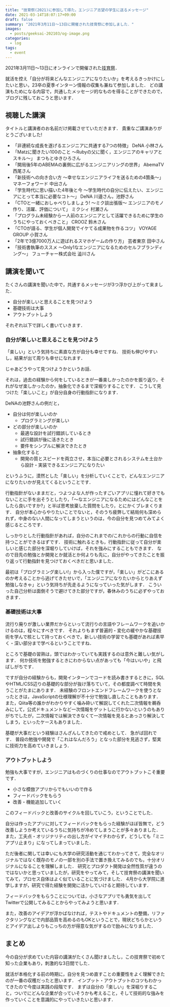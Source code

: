 ```yaml
---
title: "技育祭(2021)に参加して得た，エンジニア志望の学生に送るメッセージ"
date: 2021-03-14T18:07:17+09:00
draft: false
summary: "2021年3月11日〜13日に開催された技育祭に参加しました．"
images:
  - posts/geeksai-202103/og-image.png
categories:
  - log
tags:
  - event
---
```


2021年3月11日〜13日にオンラインで開催された[技育祭](https://talent.supporterz.jp/geeksai/2021/)．

就活を控え「自分が将来どんなエンジニアになりたいか」を考えるきっかけにしたいと思い，23卒の夏季インターン情報の収集も兼ねて参加しました．
どの講演もためになる内容で，共通したメッセージ的なものを得ることができたので，ブログに残しておこうと思います．

## 視聴した講演

タイトルと講演者のお名前だけ掲載させていただきます．
貴重なご講演ありがとうございました!

- 「非連続な成長を遂げるエンジニアに共通する7つの特徴」 DeNA 小林さん
- 「Matzに聞きたい100のこと 〜Rubyの父に聞く，エンジニアのキャリアとスキル〜」 まつもとゆきひろさん
- 「開局後5年のABEMAの裏側に広がるエンジニアリングの世界」 AbemaTV 西尾さん
- 「新技術への向き合い方 〜幸せなエンジニアライフを送るための4箇条〜」 マネーフォワード 中出さん
- 「学生時代に思い描いた4年後と今 〜学生時代の自分に伝えたい、エンジニアにとって本当に必要なコト〜」 DeNA 川邉さん，池野さん
- 「CTOと一緒におしゃべりしましょう! 〜ミク談出張版〜 エンジニアのモノ作り、活躍、評価について」 ミクシィ 村瀬さん
- 「プログラム未経験から一人前のエンジニアとして活躍できるために学生のうちにやっておくべきこと」 CROOZ 鈴木さん
- 「CTOが語る、学生が個人開発でイケてる成果物を作るコツ」 VOYAGE GROUP 小賀さん
- 「2年で3億7000万人に遊ばれるスマホゲームの作り方」 芸者東京 田中さん
- 「技術書執筆のススメ 〜Only1なエンジニアになるためのセルフブランディング〜」 フューチャー株式会社 澁川さん

## 講演を聞いて

たくさんの講演を聞いた中で，共通するメッセージが3つ浮かび上がって来ました．

- 自分が楽しいと思えることを見つけよう
- 基礎技術は大事
- アウトプットしよう

それぞれ以下で詳しく書いていきます．

### 自分が楽しいと思えることを見つけよう

「楽しい」という気持ちに素直な方が自分も幸せですね．
技術も伸びやすいし，結果が出て周りも幸せになれます．

じゃあどうやって見つけようかというお話．

それは，過去の経験から何をしているときが一番楽しかったのかを振り返り，それがなぜ楽しかったのか，抽象化できるまで深堀りすることです．
こうして見つけた「楽しいこと」が自分自身の行動指針になります．

DeNAの池野さんの例だと，

- 自分は何が楽しいのか
  - プログラミングが楽しい
- どの部分が楽しいのか
  - 最適な設計を試行錯誤しているとき
  - 試行錯誤が後に活きたとき
  - 要件をシンプルに解決できたとき
- 抽象化すると
  - 開発の質とスピードを両立させ，本当に必要とされるシステムを土台から設計・実装できるエンジニアになりたい

というふうに，漠然とした「楽しい」を分析していくことで，どんなエンジニアになりたいかが見えてくるということです．

行動指針がないままだと，つよつよな人が作ったすごいアプリに憧れて好きでもないことに手を出そうとしたり，「〜なエンジニアになるためにはどんなことをしたら良いですか?」と半ば思考放棄した質問をしたり，とにかくブレまくります．
自分が本心からやりたいことでないと，そのうち疲弊して結局何も深められず，中身のない人間になってしまうというのは，今の自分を見つめてみてよく感じるところです．

しっかりとした行動指針があれば，自分のこれまでの/これからの行動に自信を持つことができるはずです．
技術に触れるときも，行動指針に従って自分が楽しいと感じた部分を深堀りしていけば，それを強みにすることもできます．
なので目先の勉強とか開発とか就活とか何よりも先に，自分がやってきたことを振り返って行動指針を見つけておくべきだと思いました．

最初は「プログラミング楽しい!」から入った僕ですが，「楽しい」がどこにあるのか考えることから逃げてきたせいで，「エンジニアになりたいからとりあえず勉強しなきゃ」という気持ちが先走るようになっていった気がします．
こういった自己分析は面倒そうで避けてきた部分ですが，春休みのうちに必ずやっておきます．

### 基礎技術は大事

流行り廃りが激しい業界だからといって流行りの言語やフレームワークを追いかけるのは，程々にすべきです．
それよりもまず普遍的・変化の緩やかな基礎技術を学んで核として持っておくべきで，新しい技術の学習でも基礎があれば素早く・深い部分まで学べるということですね．

ところで基礎の習熟は，頭ではわかっていても実践するのは意外と難しい気がします．
何か技術を勉強するときにわからない点があっても「今はいいや」と飛ばしがちです．

ですが自分の経験からも，開発インターンでコードを読み書きするときに，SQLやHTML/CSS辺りの基礎的な部分が抜け落ちていて，その都度調べて時間を失うことがたまにあります．
未経験のフロントエンドフレームワークを使うとなったときは，JavaScriptの仕様理解が不十分で勉強し直したこともあります．
また，Qiita等の誰かがわかりやすく噛み砕いて解説してくれた二次情報を鵜呑みにして，公式ドキュメントなど一次情報をゲットしに行かないというのもありがちでしたが，二次情報では解決できなくて一次情報を見るとあっさり解決してしまう，といったケースもありました．

基礎が大事だという経験はさんざんしてきたので戒めとして．
急がば回れです．
普段の勉強や開発で「これはなんだろう」となった部分を見逃さず，堅実に技術力を高めていきましょう．

### アウトプットしよう

勉強も大事ですが，エンジニアはものづくりの仕事なのでアウトプットこそ重要です．

- 小さな模倣アプリからでもいいので作る
- フィードバックをもらう
- 改善・機能追加していく

このフィードバックと改善のサイクルを回していこう，ということでした．

自分は作ったアプリに対してフィードバックをもらった経験がほぼ皆無で，どう改善しようか考えているうちに気持ちが冷めてしまうことが多々ありました．
また，工夫点・オリジナリティの出し方がイマイチわからず，どうしても「ミニアプリ止まり」になってしまっていました．

ただ後者に関しては幸いにも大学の研究活動を通じてわかってきて，完全なオリジナルではなく既存のモノの一部を別の手法で置き換えてみるのでも，十分オリジナルになることを理解しました．
研究とプロダクト開発は全然性質が違うのではないかと思っていましたが，研究をやってみて，そして技育祭の講演を聞いてみて，プロセス自体はよく似ていることに気づけました．
4月から大学院に進学しますが，研究で得た経験を開発に活かしていけると期待しています．

フィードバックをもらうことについては，小さなアプリでも勇気を出してTwitterで公開してみることからやってみようと思います．

また，改善のアイデアが浮かばなければ，テストやドキュメントの整備，リファクタリングなどで内部品質を高めるのもOKということで，現状どちらかというとアイデア出しよりもこっちの方が得意な気がするので励みになりました．

## まとめ

今の自分が求めていた内容の講演がたくさん聞けましたし，この技育祭で初めて知った企業もあり，刺激的な3日間でした．

就活が本格化する前の時期に，自分を見つめ直すことの重要性をよく理解できたのが一番の収穫だったと思います．
インプット・アウトプットのコツもわかってきたので今度は実践の段階です．
まずは自分の「楽しい」を深堀りすること，ついでにどんな企業が合っていそうかも考えること，そして技術的な強みを作っていくことを意識的にやっていきたいと思います．
